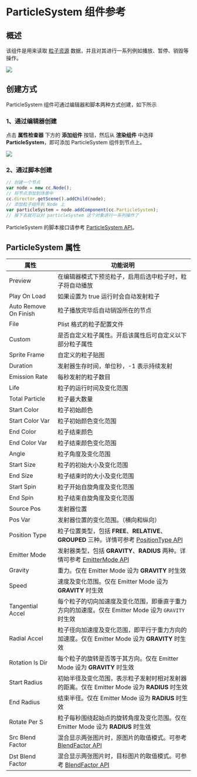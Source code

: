 # ParticleSystem 组件参考

## 概述

该组件是用来读取 [粒子资源](../asset-workflow/particle.md) 数据，并且对其进行一系列例如播放、暂停、销毁等操作。

![](pageviewindicator/particlesystem.png)

## 创建方式

ParticleSystem 组件可通过编辑器和脚本两种方式创建，如下所示

### 1、通过编辑器创建

  点击 **属性检查器** 下方的 **添加组件** 按钮，然后从 **渲染组件** 中选择 **ParticleSystem**，即可添加 ParticleSystem 组件到节点上。

  ![](pageviewindicator/add_particlesystem.png)

### 2、通过脚本创建

  ```js
  // 创建一个节点
  var node = new cc.Node();
  // 将节点添加到场景中
  cc.director.getScene().addChild(node);
  // 添加粒子组件到 Node 上
  var particleSystem = node.addComponent(cc.ParticleSystem);
  // 接下去就可以对 particleSystem 这个对象进行一系列操作了
  ```

  ParticleSystem 的脚本接口请参考 [ParticleSystem API](%__APIDOC__%/zh/classes/ParticleSystem.html)。

## ParticleSystem 属性

| 属性 |   功能说明
| -------------- | ----------- |
| Preview               | 在编辑器模式下预览粒子，启用后选中粒子时，粒子将自动播放
| Play On Load          | 如果设置为 true 运行时会自动发射粒子
| Auto Remove On Finish | 粒子播放完毕后自动销毁所在的节点
| File                  | Plist 格式的粒子配置文件
| Custom                | 是否自定义粒子属性。开启该属性后可自定义以下部分粒子属性
| Sprite Frame          | 自定义的粒子贴图
| Duration              | 发射器生存时间，单位秒，-1 表示持续发射
| Emission Rate         | 每秒发射的粒子数目
| Life                  | 粒子的运行时间及变化范围
| Total Particle        | 粒子最大数量
| Start Color           | 粒子初始颜色
| Start Color Var       | 粒子初始颜色变化范围
| End Color             | 粒子结束颜色
| End Color Var         | 粒子结束颜色变化范围
| Angle                 | 粒子角度及变化范围
| Start Size            | 粒子的初始大小及变化范围
| End Size              | 粒子结束时的大小及变化范围
| Start Spin            | 粒子开始自旋角度及变化范围
| End Spin              | 粒子结束自旋角度及变化范围
| Source Pos            | 发射器位置
| Pos Var               | 发射器位置的变化范围。（横向和纵向）
| Position Type         | 粒子位置类型，包括 **FREE**、**RELATIVE**、**GROUPED** 三种。详情可参考 [PositionType API](%__APIDOC__%/zh/enums/ParticleSystem.PositionType.html)
| Emitter Mode          | 发射器类型，包括 **GRAVITY**、**RADIUS** 两种。详情可参考 [EmitterMode API](%__APIDOC__%/zh/enums/ParticleSystem.EmitterMode.html)
| Gravity               | 重力。仅在 Emitter Mode 设为 **GRAVITY** 时生效
| Speed                 | 速度及变化范围。仅在 Emitter Mode 设为 **GRAVITY** 时生效
| Tangential Accel      | 每个粒子的切向加速度及变化范围，即垂直于重力方向的加速度。仅在 Emitter Mode 设为 `GRAVITY` 时生效
| Radial Accel          | 粒子径向加速度及变化范围，即平行于重力方向的加速度。仅在 Emitter Mode 设为 **GRAVITY** 时生效
| Rotation Is Dir       | 每个粒子的旋转是否等于其方向。仅在 Emitter Mode 设为 **GRAVITY** 时生效
| Start Radius          | 初始半径及变化范围，表示粒子发射时相对发射器的距离。仅在 Emitter Mode 设为 **RADIUS** 时生效
| End Radius            | 结束半径。仅在 Emitter Mode 设为 **RADIUS** 时生效
| Rotate Per S          | 粒子每秒围绕起始点的旋转角度及变化范围。仅在 Emitter Mode 设为 **RADIUS** 时生效
| Src Blend Factor      | 混合显示两张图片时，原图片的取值模式。可参考 [BlendFactor API](%__APIDOC__%/zh/enums/BlendFactor.html)
| Dst Blend Factor      | 混合显示两张图片时，目标图片的取值模式。可参考 [BlendFactor API](%__APIDOC__%/zh/enums/BlendFactor.html)
